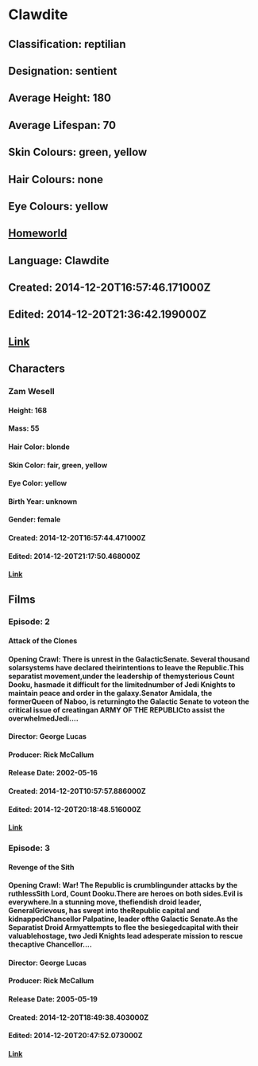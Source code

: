 # Clawdite
## Classification: reptilian
## Designation: sentient
## Average Height: 180
## Average Lifespan: 70
## Skin Colours: green, yellow
## Hair Colours: none
## Eye Colours: yellow
## [Homeworld](https://swapi.dev/api/planets/54/)
## Language: Clawdite
## Created: 2014-12-20T16:57:46.171000Z
## Edited: 2014-12-20T21:36:42.199000Z
## [Link](https://swapi.dev/api/species/30/)
## Characters
### Zam Wesell
#### Height: 168
#### Mass: 55
#### Hair Color: blonde
#### Skin Color: fair, green, yellow
#### Eye Color: yellow
#### Birth Year: unknown
#### Gender: female
#### Created: 2014-12-20T16:57:44.471000Z
#### Edited: 2014-12-20T21:17:50.468000Z
#### [Link](https://swapi.dev/api/people/70/)
## Films
### Episode: 2
#### Attack of the Clones
#### Opening Crawl: There is unrest in the GalacticSenate. Several thousand solarsystems have declared theirintentions to leave the Republic.This separatist movement,under the leadership of themysterious Count Dooku, hasmade it difficult for the limitednumber of Jedi Knights to maintain peace and order in the galaxy.Senator Amidala, the formerQueen of Naboo, is returningto the Galactic Senate to voteon the critical issue of creatingan ARMY OF THE REPUBLICto assist the overwhelmedJedi....
#### Director: George Lucas
#### Producer: Rick McCallum
#### Release Date: 2002-05-16
#### Created: 2014-12-20T10:57:57.886000Z
#### Edited: 2014-12-20T20:18:48.516000Z
#### [Link](https://swapi.dev/api/films/5/)
### Episode: 3
#### Revenge of the Sith
#### Opening Crawl: War! The Republic is crumblingunder attacks by the ruthlessSith Lord, Count Dooku.There are heroes on both sides.Evil is everywhere.In a stunning move, thefiendish droid leader, GeneralGrievous, has swept into theRepublic capital and kidnappedChancellor Palpatine, leader ofthe Galactic Senate.As the Separatist Droid Armyattempts to flee the besiegedcapital with their valuablehostage, two Jedi Knights lead adesperate mission to rescue thecaptive Chancellor....
#### Director: George Lucas
#### Producer: Rick McCallum
#### Release Date: 2005-05-19
#### Created: 2014-12-20T18:49:38.403000Z
#### Edited: 2014-12-20T20:47:52.073000Z
#### [Link](https://swapi.dev/api/films/6/)